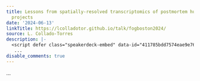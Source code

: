 ```yaml
---
title: Lessons from spatially-resolved transcriptomics of postmortem human brain data
  projects
date: '2024-06-13'
linkTitle: https://lcolladotor.github.io/talk/fogboston2024/
source: L. Collado-Torres
description: |-
  <script defer class="speakerdeck-embed" data-id="411785bdd7574eae9e76988f7436a011" data-ratio="1.7772511848341233" src="//speakerdeck.com/assets/embed.js"></script>
   ...
disable_comments: true
---
```

<script defer class="speakerdeck-embed" data-id="411785bdd7574eae9e76988f7436a011" data-ratio="1.7772511848341233" src="//speakerdeck.com/assets/embed.js"></script>
 ...